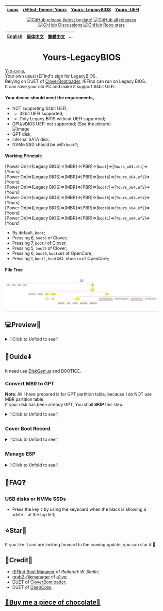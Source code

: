 [icons](https://github.com/M-L-P/icons)|[rEFInd-theme-Yours](https://github.com/M-L-P/rEFInd-theme-Yours)|[Yours-LegacyBIOS](https://github.com/M-L-P/Yours-LegacyBIOS)|[Yours-UEFI](https://github.com/M-L-P/Yours-UEFI)
-|-|-|-

<div align="center">

[![GitHub release (latest by date)](https://img.shields.io/github/v/release/M-L-P/Yours-LegacyBIOS)](https://github.com/M-L-P/Yours-LegacyBIOS/releases/latest)
[![GitHub all releases](https://img.shields.io/github/downloads/M-L-P/Yours-LegacyBIOS/total)](https://github.com/M-L-P/Yours-LegacyBIOS/releases)
[![GitHub Discussions](https://img.shields.io/github/discussions/M-L-P/Yours-LegacyBIOS)](https://github.com/M-L-P/Yours-LegacyBIOS/discussions)
[![GitHub Repo stars](https://img.shields.io/github/stars/M-L-P/Yours-LegacyBIOS?style=social)](https://github.com/M-L-P/Yours-LegacyBIOS/stargazers)

</div>

[English](README.md)|[简体中文](README-自述文件.md)|[繁體中文](README-繁體中文.md)|...
--|--|--|--

<h1 align="center">Yours-LegacyBIOS</h1>

[Y-o-u-r-s](https://github.com/M-L-P/rEFInd-theme-Yours),<br/>
Your own usual rEFInd's sign for LegacyBIOS.<br/>
Relying on DUET of [CloverBootloader](https://github.com/CloverHackyColor/CloverBootloader), rEFInd can run on Legacy BIOS.<br/>
It can save your old PC and make it support 64bit UEFI.
#### Your device should meet the requirements,
- NOT supporting 64bit UEFI,
- - 32bit UEFI supported;
- - Only Legacy BIOS without UEFI supported;
- GPU/vBIOS UEFI not supported; (See the picture)<br/>
![image](https://user-images.githubusercontent.com/69227436/213923710-120c5a02-30ea-4005-b2fe-c8e9adc7b6d7.png)
- GPT disk;
- Internal SATA disk;
- NVMe SSD should be with `boot7`;
#### Working Principle
[Power On]=>[Legacy BIOS]=>[MBR]=>[PBR]=>[`boot`]=>[`Yours_x64.efi`]=>[Yours]<br/>
[Power On]=>[Legacy BIOS]=>[MBR]=>[PBR]=>[`boot6`]=>[`Yours_x64.efi`]=>[Yours]<br/>
[Power On]=>[Legacy BIOS]=>[MBR]=>[PBR]=>[`boot7`]=>[`Yours_x64.efi`]=>[Yours]<br/>
[Power On]=>[Legacy BIOS]=>[MBR]=>[PBR]=>[`boot5`]=>[`Yours_x64.efi`]=>[Yours]<br/>
[Power On]=>[Legacy BIOS]=>[MBR]=>[PBR]=>[`boot0`]=>[`Yours_x64.efi`]=>[Yours]<br/>
[Power On]=>[Legacy BIOS]=>[MBR]=>[PBR]=>[`boot1`]=>[`Yours_x64.efi`]=>[Yours]<br/>
- By default, `boot`;
- Pressing 6, `boot6` of Clover;
- Pressing 7, `boot7` of Clover;
- Pressing 5, `boot5` of Clover;
- Pressing 0, `boot0`, `bootx64` of OpenCore;
- Pressing 1, `boot1`, `bootX64-blockio` of OpenCore;
#### File Tree
<img src="https://raw.githubusercontent.com/M-L-P/.github/main/screenshots/Yours-LegacyBIOS/Yours-LegacyBIOS.png">

-----------------------------------------------------------------------------------------------------------------------------------
## 💻️Preview👀

<details>
<summary>🖱️Click to Unfold to see🖱️</summary>

<img src="https://raw.githubusercontent.com/M-L-P/.github/main/screenshots/Yours-LegacyBIOS/about.duet.png">
<img src="https://raw.githubusercontent.com/M-L-P/.github/main/screenshots/Yours/M.big.png">
</details>

## 🧭Guide⬇️

It need use [DiskGenius](https://www.diskgenius.com/) and BOOTICE.
### Convert MBR to GPT
__Note__: All I have prepared is for GPT partition table, because I do NOT use MBR partition table.<br/>
If your disk has been already GPT, You shall __SKIP__ this step.
<details>
<summary>🖱️Click to Unfold to see🖱️</summary>
https://www.diskgenius.com/manual/convert-partition-table-style.php

![image](https://github.com/M-L-P/Yours-LegacyBIOS/assets/69227436/93246cd8-f616-43c7-a5ac-8ca224ef8fb0)
</details>

### Cover Boot Record

<details>
<summary>🖱️Click to Unfold to see🖱️</summary>

#### Backup EFI files
- Open DiskGenius;
- Copy all files from ESP to somewhere else you would like;
#### Format ESP as FAT32
- Open DiskGenius;
- Format ESP as FAT32(Basic data partition);
- - Or create a FAT32 before the first partition;
#### Cover MBR and PBR
- Open BOOTICE;
- `zip: Boot_Record\MBR.bin` covers MBR of Internal SATA disk;<br/>
  ![mbr](https://github.com/M-L-P/Yours-LegacyBIOS/assets/69227436/af8d8cb4-3e10-48a8-ab06-71a8e69ed3ba)

- `zip: Boot_Record\PBR.bin` covers PBR of that FAT32;<br/>
  ![pbr](https://github.com/M-L-P/Yours-LegacyBIOS/assets/69227436/a2a6f8f1-6b28-48a3-90fc-b7ed140adc86)

#### Turn FAT32 into ESP
- Open DiskGenius;
- [Modify partition parameters](https://www.diskgenius.com/manual/modify-partition-para.php), set the FAT32 as ESP;
- Name it `EFI system partition`(See the picture)<br/>
[<img src="https://github.com/M-L-P/Yours-LegacyBIOS/assets/69227436/2fb6df69-e8be-4b67-b00f-ebde03fa0538">](https://www.diskgenius.com/manual/modify-partition-para.php)
</details>

### Manage ESP

<details>
<summary>🖱️Click to Unfold to see🖱️</summary>

#### Restore EFI files
- Restore EFI files from your backup into ESP.

#### Copy Yours in ESP
- Copy the file `zip: ESP\boot` into `ESP: \`;
- Copy the file `zip: ESP\boot5` into `ESP: \`;
- Copy the file `zip: ESP\boot6` into `ESP: \`;
- Copy the file `zip: ESP\boot7` into `ESP: \`;
- Copy the file `zip: ESP\boot0` into `ESP: \`;
- Copy the file `zip: ESP\boot1` into `ESP: \`;
- Copy the folder `zip: ESP\EFI\Yours` into `ESP: \EFI`;

#### For Hackintosh
In order to ensure that the graphical interface is NOT going to be interrupted by codes, and that it will support Secure Boot<br/>
<details>
<summary>🖱️Click to Unfold to see🖱️</summary>

File Name|Directory|Principle|Function
-|-|-|-
`GrubPreLoader_CLOVER.efi`|`EFI\Yours\efi`|Linked to `EFI\CLOVER\CLOVERX64.efi`|PreLoader CloverBootloader
`GrubPreLoader_CLOVER.png`|`EFI\Yours\efi`|To display icon with the same name|Used to display icon of Clover
`GrubPreLoader_OC.efi`|`EFI\Yours\efi`|Linked to `EFI\OC\OpenCore.efi`|PreLoader OpenCore
`GrubPreLoader_OC.png`|`EFI\Yours\efi`|To display icon with the same name|Used to display icon of OC

#### For OpenCore
- Set `LauncherOption=System` by editing `config.plist`;

#### Without Hackintosh
- You can select the icon of Clover or OC, press [Delete], and hide the corresponding entry.
</details>

</details>

## 📝FAQ❓️
### USB disks or NVMe SSDs
- Press the key `7` by using the keyboard when the black is showing a white `_` at the top left;

## ⭐Star🌟
If you like it and are looking forward to the coming update, you can star it.💫

## 🎉Credit🎊
- [rEFInd Boot Manager](http://www.rodsbooks.com/refind/) of *Roderick W. Smith*;
- [grub2-filemanager](https://github.com/a1ive/grub2-filemanager) of [a1ive](https://github.com/a1ive);
- DUET of [CloverBootloader](https://github.com/CloverHackyColor/CloverBootloader);
- DUET of [OpenCore](https://github.com/acidanthera/OpenCorePkg);

## [🧁Buy me a piece of chocolate🍫](https://github.com/M-L-P/.github/blob/main/profile/chocolate/README.md)